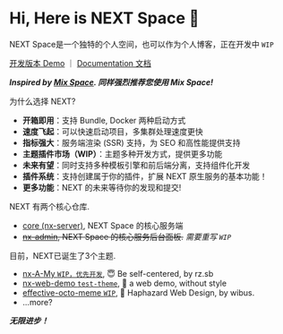 # Hi, Here is NEXT Space 👋

NEXT Space是一个独特的个人空间，也可以作为个人博客，正在开发中 `WIP`

[开发版本 Demo](https://iucky.cn/) ｜ [Documentation 文档](https://nx-docs.iucky.cn/)

***Inspired by [Mix Space](https://github.com/mx-space/). 同样强烈推荐您使用 Mix Space!***

为什么选择 NEXT?

- **开箱即用**：支持 Bundle, Docker 两种启动方式
- **速度飞起**：可以快速启动项目，多集群处理速度更快
- **指标强大**：服务端渲染 (SSR) 支持，为 SEO 和高性能提供支持
- **主题插件市场（WIP）**：主题多种开发方式，提供更多功能
- **未来有望**：同时支持多种模板引擎和前后端分离，支持组件化开发
- **插件系统**：支持创建属于你的插件，扩展 NEXT 原生服务的基本功能！
- **更多功能**：NEXT 的未来等待你的发现和提交!

NEXT 有两个核心仓库.

- [core (nx-server)](https://github.com/nx-space/nx-server), NEXT Space 的核心服务端
- ~~[nx-admin](https://github.com/nx-space/nx-admin), NEXT Space 的核心服务后台面板.~~ *需要重写 `WIP`*

目前，NEXT已诞生了3个主题.

- [nx-A-My `WIP，优先开发`](https://github.com/nx-space/nx-A-My), 😇 Be self-centered, by rz.sb
- [nx-web-demo `test-theme`](https://github.com/nx-space/nx-web-demo), 🤯 a web demo, without style
- [effective-octo-meme `WIP`](https://github.com/nx-space/effective-octo-meme), 🥸 Haphazard Web Design, by wibus.
- ...more?

**_无限进步！_**
